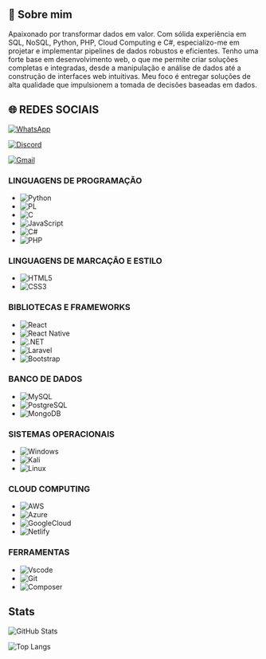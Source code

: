 ## 🚀 Sobre mim
Apaixonado por transformar dados em valor. Com sólida experiência em SQL, NoSQL, Python, PHP, Cloud Computing e C#, especializo-me em projetar e implementar pipelines de dados robustos e eficientes. Tenho uma forte base em desenvolvimento web, o que me permite criar soluções completas e integradas, desde a manipulação e análise de dados até a construção de interfaces web intuitivas. Meu foco é entregar soluções de alta qualidade que impulsionem a tomada de decisões baseadas em dados.

## 🌐 REDES SOCIAIS

[![WhatsApp](https://img.shields.io/badge/WhatsApp-25D366?style=for-the-badge&logo=whatsapp&logoColor=white)](https://wa.me/55+81+999885502)

[![Discord](https://img.shields.io/badge/Discord-7289DA?style=for-the-badge&logo=discord&logoColor=white)](https://discord.com/channels/@el_rique/)

[![Gmail](https://img.shields.io/badge/Gmail-333333?style=for-the-badge&logo=gmail&logoColor=red)](mailto:l.henriquerbf07@gmail.com)

### LINGUAGENS DE PROGRAMAÇÃO
- ![Python](https://img.shields.io/badge/python-3670A0?style=for-the-badge&logo=python&logoColor=ffdd54)
- ![PL](https://img.shields.io/badge/PL%2FSQL-FFFFFF?style=for-the-badge&logo=oracle&logoColor=FF0000&labelColor=FFFFFF&color=FF0000)
- ![C](https://img.shields.io/badge/C-00599C?style=for-the-badge&logo=c&logoColor=white)
- ![JavaScript](https://img.shields.io/badge/JavaScript-F7DF1E?style=for-the-badge&logo=javascript&logoColor=black)
- ![C#](https://img.shields.io/badge/C%23-239120?style=for-the-badge&logo=c-sharp&logoColor=white)
- ![PHP](https://img.shields.io/badge/PHP-777BB4?style=for-the-badge&logo=php&logoColor=white)

### LINGUAGENS DE MARCAÇÃO E ESTILO
- ![HTML5](https://img.shields.io/badge/HTML5-E34F26?style=for-the-badge&logo=html5&logoColor=white)
- ![CSS3](https://img.shields.io/badge/CSS3-1572B6?style=for-the-badge&logo=css3&logoColor=white)

### BIBLIOTECAS E FRAMEWORKS
- ![React](https://img.shields.io/badge/React-20232A?style=for-the-badge&logo=react&logoColor=61DAFB)
- ![React Native](https://img.shields.io/badge/React_Native-20232A?style=for-the-badge&logo=react&logoColor=61DAFB)
- ![.NET](https://img.shields.io/badge/.NET-5C2D91?style=for-the-badge&logo=.net&logoColor=white)
- ![Laravel](https://img.shields.io/badge/Laravel-FF2D20?style=for-the-badge&logo=laravel&logoColor=white)
- ![Bootstrap](https://img.shields.io/badge/-bootstrap-0D1117?style=for-the-badge&logo=bootstrap&labelColor=0D1117)

### BANCO DE DADOS
- ![MySQL](https://img.shields.io/badge/MySQL-00000F?style=for-the-badge&logo=mysql&logoColor=white)
- ![PostgreSQL](https://img.shields.io/badge/PostgreSQL-000?style=for-the-badge&logo=postgresql)
- ![MongoDB](https://img.shields.io/badge/MongoDB-47A248?style=for-the-badge&logo=mongodb&logoColor=white)

### SISTEMAS OPERACIONAIS
- ![Windows](https://img.shields.io/badge/Windows-000?style=for-the-badge&logo=windows&logoColor=2CA5E0)
- ![Kali](https://img.shields.io/badge/Kali-268BEE?style=for-the-badge&logo=kalilinux&logoColor=white)
- ![Linux](https://img.shields.io/badge/Linux-000?style=for-the-badge&logo=linux&logoColor=FCC624)

### CLOUD COMPUTING
- ![AWS](https://img.shields.io/badge/AWS-000.svg?style=for-the-badge&logo=amazon-aws&logoColor=white)
- ![Azure](https://img.shields.io/badge/Azure-blue?style=for-the-badge&logo=microsoft%20azure&logoColor=blue&labelColor=FFFFFF)
- ![GoogleCloud](https://img.shields.io/badge/GoogleCloud-%234285F4.svg?style=for-the-badge&logo=google-cloud&logoColor=white)
- ![Netlify](https://img.shields.io/badge/netlify-%23000000.svg?style=for-the-badge&logo=netlify&logoColor=#00C7B7)

### FERRAMENTAS
- ![Vscode](https://img.shields.io/badge/Vscode-007ACC?style=for-the-badge&logo=visual-studio-code&logoColor=white)
- ![Git](https://img.shields.io/badge/GIT-E44C30?style=for-the-badge&logo=git&logoColor=white)
- ![Composer](https://img.shields.io/badge/Composer-885630?style=for-the-badge&logo=composer&logoColor=white)

## Stats
![GitHub Stats](https://github-readme-stats.vercel.app/api?username=lhrbf&theme=transparent&bg_color=000&border_color=A020F0&show_icons=true&icon_color=A020F0&title_color=A020F0&text_color=FFF)

![Top Langs](https://github-readme-stats-git-masterrstaa-rickstaa.vercel.app/api/top-langs/?username=lhrbf&layout=compact&bg_color=000&border_color=A020F0&title_color=A020F0&text_color=FFF)
